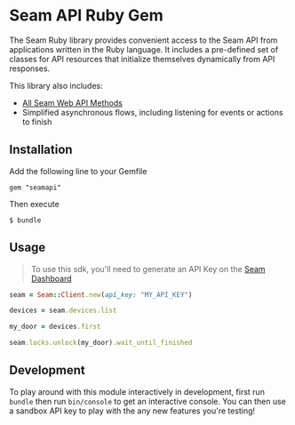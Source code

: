 # Seam API Ruby Gem

The Seam Ruby library provides convenient access to the Seam API from applications written
in the Ruby language. It includes a pre-defined set of classes for API resources that
initialize themselves dynamically from API responses.

This library also includes:

- [All Seam Web API Methods](https://docs.seam.co/latest/api-endpoints/overview)
- Simplified asynchronous flows, including listening for events or actions to finish

## Installation

Add the following line to your Gemfile

    gem "seamapi"

Then execute

    $ bundle

## Usage

> To use this sdk, you'll need to generate an API Key on the [Seam Dashboard](https://dashboard.getseam.com)

```ruby
seam = Seam::Client.new(api_key: "MY_API_KEY")

devices = seam.devices.list

my_door = devices.first

seam.locks.unlock(my_door).wait_until_finished

```

## Development

To play around with this module interactively in development, first run `bundle`
then run `bin/console` to get an interactive console. You can then use a sandbox
API key to play with the any new features you're testing!
